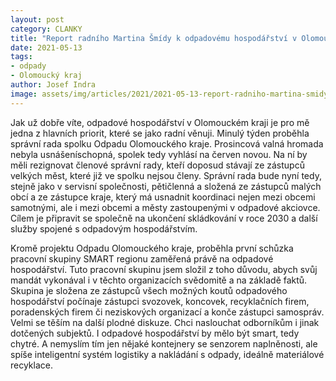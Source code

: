 ```yaml
---
layout: post
category: CLANKY
title: "Report radního Martina Šmídy k odpadovému hospodářství v Olomouckém kraji"
date: 2021-05-13
tags: 
- odpady
- Olomoucký kraj
author: Josef Indra
image: assets/img/articles/2021/2021-05-13-report-radniho-martina-smidy-k-odpadovemu-hospodarstvi-v-olomouckem-kraji.jpg  #751x422 pixelu
---
```

Jak už dobře víte, odpadové hospodářství v Olomouckém kraji je pro mě jedna z hlavních priorit, které se jako radní věnuji. Minulý týden proběhla správní rada spolku Odpadu Olomouckého kraje. Prosincová valná hromada nebyla usnášeníschopná, spolek tedy vyhlásí na červen novou. Na ní by měli rezignovat členové správní rady, kteří doposud stávají ze zástupců velkých měst, které již ve spolku nejsou členy. 
Správní rada bude nyní tedy, stejně jako v servisní společnosti, pětičlenná a složená ze zástupců malých obcí a ze zástupce kraje, který má usnadnit koordinaci nejen mezi obcemi samotnými, ale i mezi obcemi a městy zastoupenými v odpadové akciovce. 
Cílem je připravit se společně na ukončení skládkování v roce 2030 a další služby spojené s odpadovým hospodářstvím.

Kromě projektu Odpadu Olomouckého kraje, proběhla první schůzka pracovní skupiny SMART regionu zaměřená právě na odpadové hospodářství. Tuto pracovní skupinu jsem složil z toho důvodu, abych svůj mandát vykonával i v těchto organizacích svědomitě a na základě faktů.
Skupina je složena ze zástupců všech možných koutů odpadového hospodářství počínaje zástupci svozovek, koncovek, recyklačních firem, poradenských firem či neziskových organizací a konče zástupci samospráv. Velmi se těším na další plodné diskuze. Chci naslouchat odborníkům i jinak dotčených subjektů. I odpadové hospodářství by mělo být smart, tedy chytré. A nemyslím tím jen nějaké kontejnery se senzorem naplněnosti, ale spíše inteligentní systém logistiky a nakládání s odpady, ideálně materiálové recyklace.
